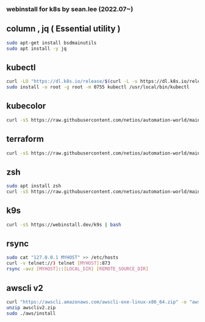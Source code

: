 ### webinstall for k8s by sean.lee (2022.07~)  
## column , jq ( Essential utility )
```bash
sudo apt-get install bsdmainutils
sudo apt install -y jq
```
## kubectl
```bash
curl -LO "https://dl.k8s.io/release/$(curl -L -s https://dl.k8s.io/release/stable.txt)/bin/linux/amd64/kubectl"
sudo install -o root -g root -m 0755 kubectl /usr/local/bin/kubectl
```
## kubecolor  

```bash
curl -sS https://raw.githubusercontent.com/netios/automation-world/main/k8s/kubecolor_install.sh | bash
```

## terraform
```bash
curl -sS https://raw.githubusercontent.com/netios/automation-world/main/k8s/terraform_helm_init.sh | bash
```

## zsh
```bash
sudo apt install zsh
curl -sS https://raw.githubusercontent.com/netios/automation-world/main/k8s/ps_zsh.sh | bash
```

## k9s
```bash
curl -sS https://webinstall.dev/k9s | bash
```

## rsync
```bash
sudo cat "127.0.0.1 MYHOST" >> /etc/hosts
curl -v telnet://) telnet [MYHOST]:873
rsync -avz [MYHOST]::[LOCAL_DIR] [REMOTE_SOURCE_DIR]
```
## awscli v2
```bash
curl "https://awscli.amazonaws.com/awscli-exe-linux-x86_64.zip" -o "awscliv2.zip"
unzip awscliv2.zip
sudo ./aws/install
```
